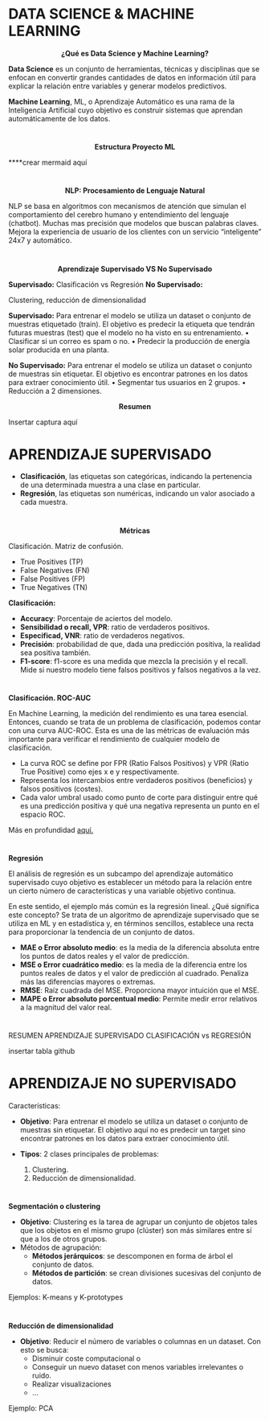 # DATA SCIENCE & MACHINE LEARNING
</strong></p>
<p align = center><strong>
¿Qué es Data Science y Machine Learning?
</strong></p>
<strong>Data Science</strong> es un conjunto de herramientas, técnicas y disciplinas que se enfocan en convertir grandes cantidades de datos en información útil para explicar la relación entre variables y generar modelos predictivos.

<strong>Machine Learning</strong>, ML, o Aprendizaje Automático es una rama de la Inteligencia Artificial cuyo objetivo es construir sistemas que aprendan automáticamente de los datos.

#
</strong></p>
<p align = center><strong>
Estructura Proyecto ML
</strong></p>
****crear mermaid aquí

#
</strong></p>
<p align = center><strong>
NLP: Procesamiento de Lenguaje Natural
</strong></p>
NLP se basa en algoritmos con mecanismos de atención que simulan el comportamiento del cerebro humano y entendimiento del lenguaje (chatbot).
Muchas mas precisión que modelos que buscan palabras claves.
Mejora la experiencia de usuario de los clientes con un servicio “inteligente” 24x7 y automático.

#

<p align = center><strong>
Aprendizaje Supervisado VS No Supervisado
</strong></p>
<strong>Supervisado:</strong> Clasificación vs Regresión
<strong>No Supervisado:</strong></p> Clustering, reducción de dimensionalidad
</strong></p>

<strong>Supervisado:</strong> Para entrenar el modelo se utiliza un dataset o conjunto de muestras etiquetado (train). El objetivo es predecir la etiqueta que tendrán futuras muestras (test) que el modelo no ha visto en su entrenamiento.
• Clasificar si un correo es spam o no.
• Predecir la producción de energía solar producida en una planta.

<strong>No Supervisado:</strong> Para entrenar el modelo se utiliza un dataset o conjunto de muestras sin etiquetar. El objetivo es encontrar patrones en los datos para extraer conocimiento útil.
• Segmentar tus usuarios en 2 grupos.
• Reducción a 2 dimensiones.

<p align = center><strong>
Resumen
</strong></p>
Insertar captura aquí

#

# APRENDIZAJE SUPERVISADO


 - <strong>Clasificación</strong>, las etiquetas son categóricas, indicando la pertenencia de una determinada muestra a una clase en particular.
 - <strong>Regresión</strong>, las etiquetas son numéricas, indicando un valor asociado a cada muestra.

#

<p align = center><strong>
Métricas
</strong></p>

Clasificación. Matriz de confusión.
 - True Positives (TP)
 - False Negatives (FN)
 - False Positives (FP)
 - True Negatives (TN)

<strong>Clasificación:</strong>

 - <strong>Accuracy</strong>: Porcentaje de aciertos del modelo.
 - <strong>Sensibilidad o recall, VPR</strong>: ratio de verdaderos positivos.
 - <strong>Especificad, VNR</strong>: ratio de verdaderos negativos.
 - <strong>Precisión</strong>: probabilidad de que, dada una predicción positiva, la realidad sea positiva también.
 - <strong>F1-score</strong>: f1-score es una medida que mezcla la precisión y el recall. Mide si nuestro modelo tiene falsos positivos y falsos negativos a la vez.

#

<strong>Clasificación. ROC-AUC</strong>

En Machine Learning, la medición del rendimiento es una tarea esencial. Entonces, cuando se trata de un problema de clasificación, podemos contar con una curva AUC-ROC. Esta es una de las métricas de evaluación más importante para verificar el rendimiento de cualquier modelo de clasificación.

 - La curva ROC se define por FPR (Ratio Falsos Positivos) y VPR (Ratio True Positive) como ejes x e y respectivamente.
 - Representa los intercambios entre verdaderos positivos (beneficios) y falsos positivos (costes).
 - Cada valor umbral usado como punto de corte para distinguir entre qué es una predicción positiva y qué una negativa representa un punto en el espacio ROC.

Más en profundidad [aquí.](https://aprendeia.com/curvas-roc-y-area-bajo-la-curva-auc-machine-learning/)

#

<strong>Regresión</strong>

El  análisis de regresión  es un subcampo del aprendizaje automático supervisado cuyo objetivo es  establecer un método  para la relación entre un cierto número de características y una variable objetivo continua.

En este sentido, el ejemplo más común es la regresión lineal. ¿Qué significa este concepto? Se trata de un algoritmo de aprendizaje supervisado que se utiliza en ML y en estadística y, en términos sencillos, establece una recta para proporcionar la tendencia de un conjunto de datos.

 - <strong>MAE o Error absoluto medio</strong>: es la media de la diferencia absoluta entre los puntos de datos reales y el valor de predicción.
 - <strong>MSE o Error cuadrático medio</strong>: es la media de la diferencia entre los puntos reales de datos y el valor de predicción al cuadrado. Penaliza más las diferencias mayores o extremas.
 - <strong>RMSE</strong>: Raíz cuadrada del MSE. Proporciona mayor intuición que el MSE.
 - <strong>MAPE o Error absoluto porcentual medio</strong>: Permite medir error relativos a la magnitud del valor real.

#
RESUMEN APRENDIZAJE SUPERVISADO
CLASIFICACIÓN vs REGRESIÓN

insertar tabla github
#
# APRENDIZAJE NO SUPERVISADO
Características:
 - <strong>Objetivo</strong>: Para entrenar el modelo se utiliza un dataset o conjunto de muestras sin etiquetar. El objetivo aquí no es predecir un target sino encontrar patrones en los datos para extraer conocimiento útil.
 
 - <strong>Tipos</strong>: 2 clases principales de problemas:
	 1. Clustering.
	2. Reducción de dimensionalidad.
#
<strong>Segmentación o clustering</strong>
 - <strong>Objetivo</strong>: Clustering es la tarea de agrupar un conjunto de objetos tales que los objetos en el mismo grupo (clúster) son más similares entre sí que a los de otros grupos.
 - Métodos de agrupación:
	 - <strong>Métodos jerárquicos</strong>: se descomponen en forma de árbol el conjunto de datos.
	 - <strong>Métodos de partición</strong>: se crean divisiones sucesivas del conjunto de datos.

Ejemplos: K-means y K-prototypes

#
<strong>Reducción de dimensionalidad</strong>

 - <strong>Objetivo</strong>: Reducir el número de variables o columnas en un dataset. Con esto se busca:
	 - Disminuir coste computacional o
	 - Conseguir un nuevo dataset con menos variables irrelevantes o ruido.
	 - Realizar visualizaciones
	 - …

Ejemplo: PCA